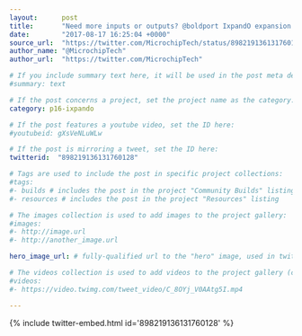 ```yaml
---
layout:      post
title:       "Need more inputs or outputs? @boldport IxpandO expansion board features our MCP23017 I/O expansion IC:"
date:        "2017-08-17 16:25:04 +0000"
source_url:  "https://twitter.com/MicrochipTech/status/898219136131760128"
author_name: "@MicrochipTech"
author_url:  "https://twitter.com/MicrochipTech"

# If you include summary text here, it will be used in the post meta description instead of an excerpt from the post body
#summary: text

# If the post concerns a project, set the project name as the category:
category: p16-ixpando

# If the post features a youtube video, set the ID here:
#youtubeid: gXsVeNLuWLw

# If the post is mirroring a tweet, set the ID here:
twitterid:  "898219136131760128"

# Tags are used to include the post in specific project collections:
#tags:
#- builds # includes the post in the project "Community Builds" listing
#- resources # includes the post in the project "Resources" listing

# The images collection is used to add images to the project gallery:
#images:
#- http://image.url
#- http://another_image.url

hero_image_url: # fully-qualified url to the "hero" image, used in twitter cards for example

# The videos collection is used to add videos to the project gallery (currently only mp4):
#videos:
#- https://video.twimg.com/tweet_video/C_8OYj_V0AAtg5I.mp4

---
```


{% include twitter-embed.html id='898219136131760128' %}


